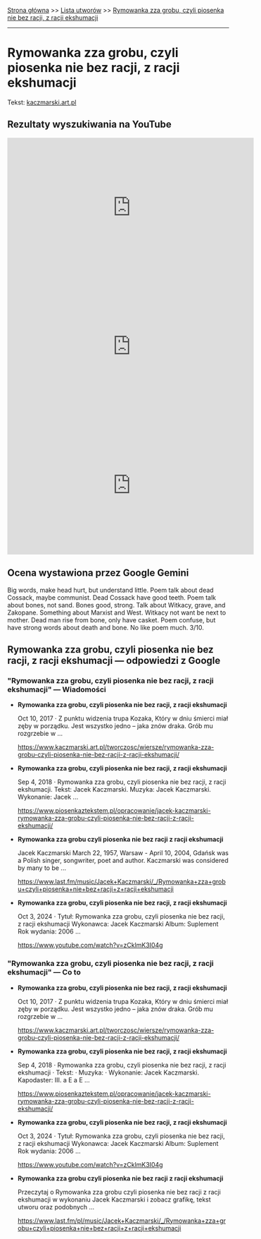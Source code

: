 [Strona główna](../index.md) >> [Lista utworów](../list.md) >> [Rymowanka zza grobu, czyli piosenka nie bez racji, z racji ekshumacji](529.md)

---

# Rymowanka zza grobu, czyli piosenka nie bez racji, z racji ekshumacji

Tekst: [kaczmarski.art.pl](https://www.kaczmarski.art.pl/tworczosc/wiersze/rymowanka-zza-grobu-czyli-piosenka-nie-bez-racji-z-racji-ekshumacji/)

## Rezultaty wyszukiwania na YouTube

<iframe width="560" height="315" src="https://www.youtube.com/embed/lY5bH8uzDiQ?si=IdontcarewhotheIRSsendsImnotpayingtaxes" title="YouTube video player" frameborder="0" allow="accelerometer; autoplay; clipboard-write; encrypted-media; gyroscope; picture-in-picture; web-share" referrerpolicy="strict-origin-when-cross-origin" allowfullscreen></iframe>

<iframe width="560" height="315" src="https://www.youtube.com/embed/zCklmK3I04g?si=IdontcarewhotheIRSsendsImnotpayingtaxes" title="YouTube video player" frameborder="0" allow="accelerometer; autoplay; clipboard-write; encrypted-media; gyroscope; picture-in-picture; web-share" referrerpolicy="strict-origin-when-cross-origin" allowfullscreen></iframe>

<iframe width="560" height="315" src="https://www.youtube.com/embed/MTYJgt4BUeE?si=IdontcarewhotheIRSsendsImnotpayingtaxes" title="YouTube video player" frameborder="0" allow="accelerometer; autoplay; clipboard-write; encrypted-media; gyroscope; picture-in-picture; web-share" referrerpolicy="strict-origin-when-cross-origin" allowfullscreen></iframe>

## Ocena wystawiona przez Google Gemini

Big words, make head hurt, but understand little. Poem talk about dead Cossack, maybe communist. Dead Cossack have good teeth. Poem talk about bones, not sand. Bones good, strong. Talk about Witkacy, grave, and Zakopane. Something about Marxist and West. Witkacy not want be next to mother. Dead man rise from bone, only have casket. Poem confuse, but have strong words about death and bone. No like poem much. 3/10.


## Rymowanka zza grobu, czyli piosenka nie bez racji, z racji ekshumacji — odpowiedzi z Google

### "Rymowanka zza grobu, czyli piosenka nie bez racji, z racji ekshumacji" — Wiadomości

- **Rymowanka zza grobu, czyli piosenka nie bez racji, z racji ekshumacji**

    Oct 10, 2017  ·  Z punktu widzenia trupa Kozaka, Który w dniu śmierci miał zęby w porządku. Jest wszystko jedno – jaka znów draka. Grób mu rozgrzebie w ... 

   <https://www.kaczmarski.art.pl/tworczosc/wiersze/rymowanka-zza-grobu-czyli-piosenka-nie-bez-racji-z-racji-ekshumacji/>
- **Rymowanka zza grobu, czyli piosenka nie bez racji, z racji ekshumacji**

    Sep 4, 2018  ·  Rymowanka zza grobu, czyli piosenka nie bez racji, z racji ekshumacji. Tekst: Jacek Kaczmarski. Muzyka: Jacek Kaczmarski. Wykonanie: Jacek ... 

   <https://www.piosenkaztekstem.pl/opracowanie/jacek-kaczmarski-rymowanka-zza-grobu-czyli-piosenka-nie-bez-racji-z-racji-ekshumacji/>
- **Rymowanka zza grobu czyli piosenka nie bez racji z racji ekshumacji**

    Jacek Kaczmarski March 22, 1957, Warsaw - April 10, 2004, Gdańsk was a Polish singer, songwriter, poet and author. Kaczmarski was considered by many to be ... 

   <https://www.last.fm/music/Jacek+Kaczmarski/_/Rymowanka+zza+grobu+czyli+piosenka+nie+bez+racji+z+racji+ekshumacji>
- **Rymowanka zza grobu, czyli piosenka nie bez racji, z racji ekshumacji**

    Oct 3, 2024  ·  Tytuł: Rymowanka zza grobu, czyli piosenka nie bez racji, z racji ekshumacji Wykonawca: Jacek Kaczmarski Album: Suplement Rok wydania: 2006 ... 

   <https://www.youtube.com/watch?v=zCklmK3I04g>

### "Rymowanka zza grobu, czyli piosenka nie bez racji, z racji ekshumacji" — Co to

- **Rymowanka zza grobu, czyli piosenka nie bez racji, z racji ekshumacji**

    Oct 10, 2017  ·  Z punktu widzenia trupa Kozaka, Który w dniu śmierci miał zęby w porządku. Jest wszystko jedno – jaka znów draka. Grób mu rozgrzebie w ... 

   <https://www.kaczmarski.art.pl/tworczosc/wiersze/rymowanka-zza-grobu-czyli-piosenka-nie-bez-racji-z-racji-ekshumacji/>
- **Rymowanka zza grobu, czyli piosenka nie bez racji, z racji ekshumacji**

    Sep 4, 2018  ·  Rymowanka zza grobu, czyli piosenka nie bez racji, z racji ekshumacji · Tekst: · Muzyka: · Wykonanie: Jacek Kaczmarski. Kapodaster: III. a E a E ... 

   <https://www.piosenkaztekstem.pl/opracowanie/jacek-kaczmarski-rymowanka-zza-grobu-czyli-piosenka-nie-bez-racji-z-racji-ekshumacji/>
- **Rymowanka zza grobu, czyli piosenka nie bez racji, z racji ekshumacji**

    Oct 3, 2024  ·  Tytuł: Rymowanka zza grobu, czyli piosenka nie bez racji, z racji ekshumacji Wykonawca: Jacek Kaczmarski Album: Suplement Rok wydania: 2006 ... 

   <https://www.youtube.com/watch?v=zCklmK3I04g>
- **Rymowanka zza grobu czyli piosenka nie bez racji z racji ekshumacji**

    Przeczytaj o Rymowanka zza grobu czyli piosenka nie bez racji z racji ekshumacji w wykonaniu Jacek Kaczmarski i zobacz grafikę, tekst utworu oraz podobnych ... 

   <https://www.last.fm/pl/music/Jacek+Kaczmarski/_/Rymowanka+zza+grobu+czyli+piosenka+nie+bez+racji+z+racji+ekshumacji>

